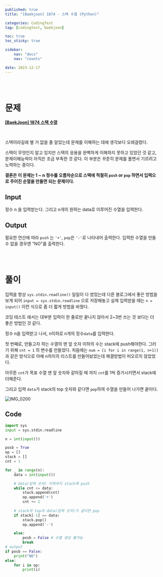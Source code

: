 ```yaml
---
published: true
title: "[Baekjoon] 1874 - 스택 수열 (Python)"

categories: CodingTest
tag: [codingtest, baekjoon]

toc: true
toc_sticky: true

sidebar:
    nav: "docs"
    nav: "counts"

date: 2023-12-17
---
```

<br>
<br>


# 문제

**[[BaekJoon] 1874 스택 수열](https://www.acmicpc.net/problem/1874)**

<br>

스택이라길래 별 거 없을 줄 알았는데 문제를 이해하는 데에 생각보다 오래걸렸다.

스택이 무엇인지 알고 있지만 스택의 응용을 완벽하게 이해하지 못하고 있었던 것 같고, 문제이해능력이 아직은 조금 부족한 것 같다. 이 부분은 꾸준히 문제를 풀면서 기르려고 노력하는 중이다.

**결론은 이 문제는 1 ~ n 정수를 오름차순으로 스택에 적절히 `push` or `pop` 하면서 입력으로 주어진 순열을 만들면 되는 문제이다.**

## Input

정수 n 을 입력받는다. 그리고 n개의 원하는 data로 이루어진 수열을 입력한다.

## Output

필요한 연산에 따라 `push` 는 `'+'`, `pop`은 `'-'`로 나타내어 출력한다.
입력한 수열을 만들 수 없을 경우엔 "NO"를 출력한다.


<br>
<br>

# 풀이

입력을 항상 `sys.stdin.readline()` 일일이 다 썼었는데 다른 블로그에서 좋은 방법을 보게 되어 `input = sys.stdin.readline` 으로 저장해놓고 실제 입력받을 때는 `n = input()` 이런 식으로 좀 더 짧게 방법을 바꿨다. 

코딩 테스트 에서는 대부분 입력이 한 줄로만 끝나지 않아서 2~3번 쓰는 것 보다는 더 좋은 방법인 것 같다.

정수 n을 입력받고 나서, n이하로 n개의 정수`data`를 입력한다.

첫 번째로, 만들고자 하는 수열의 맨 앞 숫자 이하의 수는 stack에 push해야한다. 그러기 위해 `cnt = 1` 의 변수를 만들었다. 처음에는 `num = [i for i in range(1, n+1)]`과 같은 방식으로 아예 n까지의 리스트를 만들어놨었는데 해결방법이 떠오르지 않았었다.

아무튼 `cnt`가 목표 수열 맨 앞 숫자와 같아질 때 까지 `cnt`를 1씩 증가시키면서 stack에 더해준다. 

그리고 입력 `data`가 stack의 top 숫자와 같다면 `pop`하여 수열을 만들어 나가면 끝이다.

![IMG_0200](https://github.com/leejongseok1/algorithm/assets/79849878/43115359-0fd5-41c6-8b5a-488574a0ee48)


## Code

```python
import sys
input = sys.stdin.readline

n = int(input())

posb = True
op = []
stack = []
cnt = 1

for _ in range(n):
    data = int(input())

    # data(입력 숫자) 이하까지 stack에 push
    while cnt <= data:
        stack.append(cnt)
        op.append('+')
        cnt += 1
    
    # stack의 top과 data(입력 숫자)가 같다면 pop
    if stack[-1] == data:
        stack.pop()
        op.append('-')

    else:
        posb = False # 수열 생성 불가능
        break
# output
if posb == False:
    print("NO")
else:
    for i in op:
        print(i)
```
